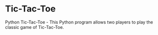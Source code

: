 # Tic-Tac-Toe
Python Tic-Tac-Toe - This Python program allows two players to play the classic game of Tic-Tac-Toe. 
